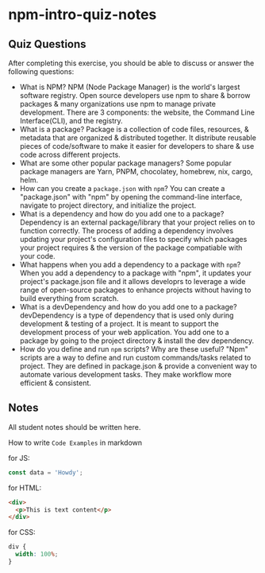 # npm-intro-quiz-notes

## Quiz Questions

After completing this exercise, you should be able to discuss or answer the following questions:

- What is NPM?
  NPM (Node Package Manager) is the world's largest software registry. Open source developers use npm to share & borrow packages & many organizations use npm to manage private development. There are 3 components: the website, the Command Line Interface(CLI), and the registry.
- What is a package?
  Package is a collection of code files, resources, & metadata that are organized & distributed together. It distribute reusable pieces of code/software to make it easier for developers to share & use code across different projects.
- What are some other popular package managers?
  Some popular package managers are Yarn, PNPM, chocolatey, homebrew, nix, cargo, helm.
- How can you create a `package.json` with `npm`?
  You can create a "package.json" with "npm" by opening the command-line interface, navigate to project directory, and initialize the project.
- What is a dependency and how do you add one to a package?
  Dependency is an external package/library that your project relies on to function correctly. The process of adding a dependency involves updating your project's configuration files to specify which packages your project requires & the version of the package compatiable with your code.
- What happens when you add a dependency to a package with `npm`?
  When you add a dependency to a package with "npm", it updates your project's package.json file and it allows developrs to leverage a wide range of open-source packages to enhance projects without having to build everything from scratch.
- What is a devDependency and how do you add one to a package?
  devDependency is a type of dependency that is used only during development & testing of a project. It is meant to support the development process of your web application.
  You add one to a package by going to the project directory & install the dev dependency.
- How do you define and run `npm` scripts? Why are these useful?
  "Npm" scripts are a way to define and run custom commands/tasks related to project. They are defined in package.json & provide a convenient way to automate various development tasks. They make workflow more efficient & consistent.

## Notes

All student notes should be written here.

How to write `Code Examples` in markdown

for JS:

```javascript
const data = 'Howdy';
```

for HTML:

```html
<div>
  <p>This is text content</p>
</div>
```

for CSS:

```css
div {
  width: 100%;
}
```
